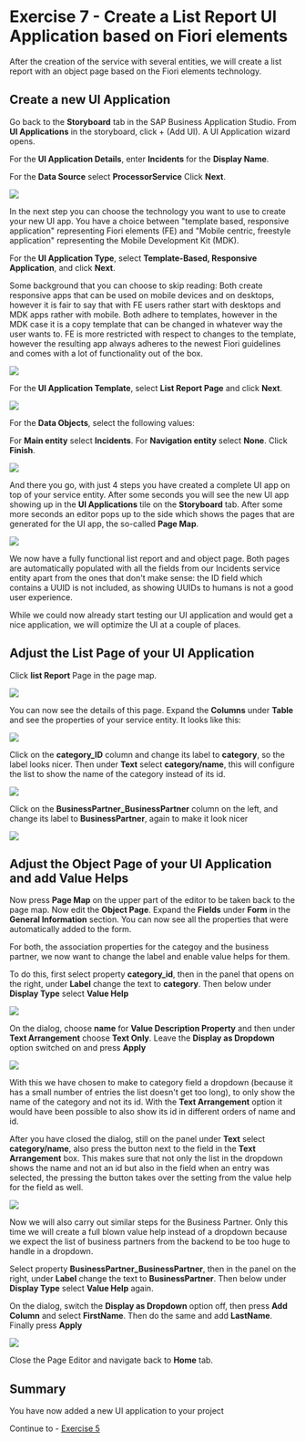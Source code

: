# Exercise 7 - Create a List Report UI Application based on Fiori elements

After the creation of the service with several entities, we will create a list report with an object page based on the Fiori elements technology.

## Create a new UI Application

Go back to the **Storyboard** tab in the SAP Business Application Studio.
From **UI Applications** in the storyboard, click + (Add UI).
A UI Application wizard opens.

For the **UI Application Details**, enter **Incidents** for the **Display Name**.

For the **Data Source** select **ProcessorService**
Click **Next**.

![](/exercises/Ex7/images/UIApplicationDetails.png)

In the next step you can choose the technology you want to use to create your new UI app. You have a choice between "template based, responsive application" representing Fiori elements (FE) and "Mobile centric, freestyle application" representing the Mobile Development Kit (MDK).

For the **UI Application Type**, select **Template-Based, Responsive Application**, and click **Next**.

Some background that you can choose to skip reading:
Both create responsive apps that can be used on mobile devices and on desktops, however it is fair to say that with FE users rather start with desktops and MDK apps rather with mobile. Both adhere to templates, however in the MDK case it is a copy template that can be changed in whatever way the user wants to. FE is more restricted with respect to changes to the template, however the resulting app always adheres to the newest Fiori guidelines and comes with a lot of functionality out of the box.

![](/exercises/Ex7/images/templateresponsive.png)

For the **UI Application Template**, select **List Report Page** and click **Next**.

![](/exercises/Ex7/images/listreport.png)

For the **Data Objects**, select the following values:

For **Main entity**	select **Incidents**.
For **Navigation entity** select **None**.
Click **Finish**.

![](/exercises/Ex7/images/dataobjects.png)

And there you go, with just 4 steps you have created a complete UI app on top of your service entity. After some seconds you will see the new UI app showing up in the **UI Applications** tile on the **Storyboard** tab. After some more seconds an editor pops up to the side which shows the pages that are generated for the UI app, the so-called **Page Map**.

![](/exercises/Ex7/images/UIInStoryboard.png)

We now have a fully functional list report and and object page. Both pages are automatically populated with all the fields from our Incidents service entity apart from the ones that don't make sense: the ID field which contains a UUID is not included, as showing UUIDs to humans is not a good user experience.

While we could now already start testing our UI application and would get a nice application, we will optimize the UI at a couple of places.

## Adjust the List Page of your UI Application

Click **list Report** Page in the page map.

![](/exercises/ex4/images/LCAP_47.png)

You can now see the details of this page. Expand the **Columns** under **Table** and see the properties of your service entity. It looks like this:

![](/exercises/ex4/images/LCAP_48.png)

Click on the **category_ID** column and change its label to **category**, so the label looks nicer. Then under **Text** select **category/name**, this will configure the list to show the name of the category instead of its id.

![](/exercises/ex4/images/LCAP_48_2.png)

Click on the **BusinessPartner_BusinessPartner** column on the left, and change its label to **BusinessPartner**, again to make it look nicer

![](/exercises/ex4/images/LCAP_48_3.png)


## Adjust the Object Page of your UI Application and add Value Helps

Now press **Page Map** on the upper part of the editor to be taken back to the page map. Now edit the **Object Page**. Expand the **Fields** under **Form** in the **General Information** section. You can now see all the properties that were automatically added to the form.

For both, the association properties for the categoy and the business partner, we now want to change the label and enable value helps for them. 

To do this, first select property **category_id**, then in the panel that opens on the right, under **Label** change the text to **category**. Then below under **Display Type** select **Value Help**

![](/exercises/ex4/images/LCAP_49.png)

On the dialog, choose **name** for **Value Description Property** and then under **Text Arrangement** choose **Text Only**. Leave the **Display as Dropdown** option switched on and press **Apply**

![](/exercises/ex4/images/LCAP_49_2.png)

With this we have chosen to make to category field a dropdown (because it has a small number of entries the list doesn't get too long), to only show the name of the category and not its id. With the **Text Arrangement** option it would have been possible to also show its id in different orders of name and id.

After you have closed the dialog, still on the panel under **Text** select **category/name**, also press the button next to the field in the **Text Arrangement** box. This makes sure that not only the list in the dropdown shows the name and not an id but also in the field when an entry was selected, the pressing the button takes over the setting from the value help for the field as well.

![](/exercises/ex4/images/LCAP_49_3.png)

Now we will also carry out similar steps for the Business Partner. Only this time we will create a full blown value help instead of a dropdown because we expect the list of business partners from the backend to be too huge to handle in a dropdown.

Select property **BusinessPartner_BusinessPartner**, then in the panel on the right, under **Label** change the text to **BusinessPartner**. Then below under **Display Type** select **Value Help** again.

On the dialog, switch the **Display as Dropdown** option off, then press **Add Column** and select **FirstName**. Then do the same and add **LastName**. Finally press **Apply**

![](/exercises/ex4/images/LCAP_49_4.png)

Close the Page Editor and navigate back to **Home** tab.

## Summary
You have now added a new UI application to your project

Continue to - [Exercise 5](../ex5/README.md)

